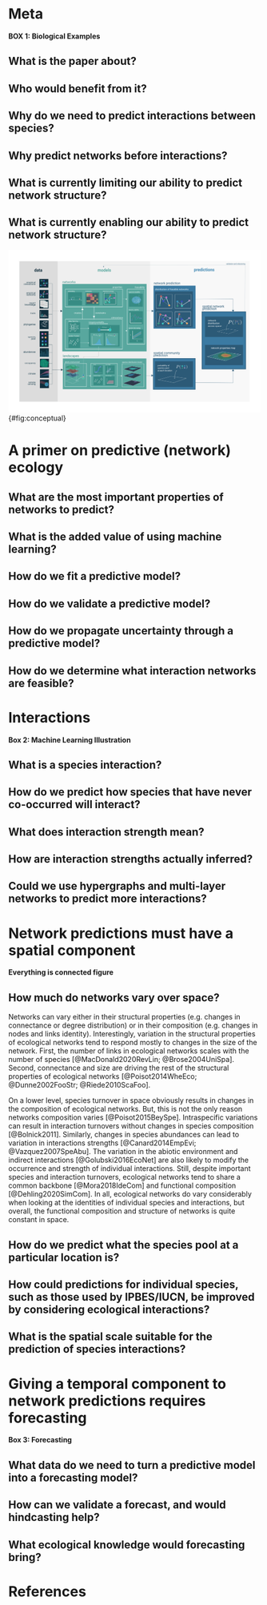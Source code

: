 # Meta

**BOX 1: Biological Examples**

## What is the paper about?

## Who would benefit from it?

## Why do we need to predict interactions between species?

## Why predict networks before interactions?

## What is currently limiting our ability to predict network structure?

## What is currently enabling our ability to predict network structure?

![TODO](figures/conceptual.png){#fig:conceptual}

# A primer on predictive (network) ecology

## What are the most important properties of networks to predict?

## What is the added value of using machine learning?

## How do we fit a predictive model?

## How do we validate a predictive model?

## How do we propagate uncertainty through a predictive model?

## How do we determine what interaction networks are feasible?

# Interactions

**Box 2: Machine Learning Illustration**

## What is a species interaction?

## How do we predict how species that have never co-occurred will interact?

## What does interaction strength mean?

## How are interaction strengths actually inferred? 

## Could we use hypergraphs and multi-layer networks to predict more interactions? 

# Network predictions must have a spatial component

**Everything is connected figure**

## How much do networks vary over space?

Networks can vary either in their structural properties (e.g. changes in connectance or degree distribution) or in their composition (e.g. changes in nodes and links identity). Interestingly, variation in the structural properties of ecological networks tend to respond mostly to changes in the size of the network. First, the number of links in ecological networks scales with the number of species [@MacDonald2020RevLin; @Brose2004UniSpa]. Second, connectance and size are driving the rest of the structural properties of ecological networks [@Poisot2014WheEco; @Dunne2002FooStr; @Riede2010ScaFoo].

On a lower level, species turnover in space obviously results in changes in the composition of ecological networks. But, this is not the only reason networks composition varies [@Poisot2015BeySpe]. Intraspecific variations can result in interaction turnovers without changes in species composition [@Bolnick2011]. Similarly, changes in species abundances can lead to variation in interactions strengths [@Canard2014EmpEvi; @Vazquez2007SpeAbu]. The variation in the abiotic environment and indirect interactions [@Golubski2016EcoNet] are also likely to modify the occurrence and strength of individual interactions. Still, despite important species and interaction turnovers, ecological networks tend to share a common backbone [@Mora2018IdeCom] and functional composition [@Dehling2020SimCom]. In all, ecological networks do vary considerably when looking at the identities of individual species and interactions, but overall, the functional composition and structure of networks is quite constant in space.

## How do we predict what the species pool at a particular location is?

## How could predictions for individual species, such as those used by IPBES/IUCN, be improved by considering ecological interactions?

## What is the spatial scale suitable for the prediction of species interactions?

# Giving a temporal component to network predictions requires forecasting

**Box 3: Forecasting**

## What data do we need to turn a predictive model into a forecasting model?

## How can we validate a forecast, and would hindcasting help?

## What ecological knowledge would forecasting bring?

# References
